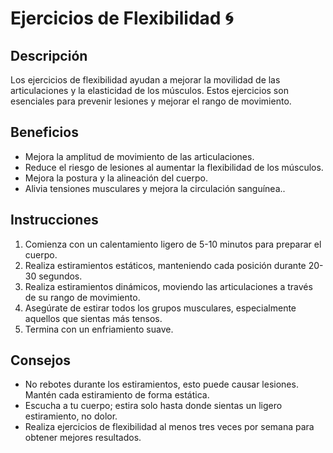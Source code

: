 # Ejercicios de Flexibilidad :cyclone:
## Descripción
Los ejercicios de flexibilidad ayudan a mejorar la movilidad de las articulaciones y la elasticidad de los músculos. Estos ejercicios son esenciales para prevenir lesiones y mejorar el rango de movimiento.

## Beneficios
- Mejora la amplitud de movimiento de las articulaciones.
- Reduce el riesgo de lesiones al aumentar la flexibilidad de los músculos.
- Mejora la postura y la alineación del cuerpo.
- Alivia tensiones musculares y mejora la circulación sanguínea..

## Instrucciones
1. Comienza con un calentamiento ligero de 5-10 minutos para preparar el cuerpo.
2. Realiza estiramientos estáticos, manteniendo cada posición durante 20-30 segundos.
3. Realiza estiramientos dinámicos, moviendo las articulaciones a través de su rango de movimiento.
4. Asegúrate de estirar todos los grupos musculares, especialmente aquellos que sientas más tensos.
5. Termina con un enfriamiento suave.

## Consejos
- No rebotes durante los estiramientos, esto puede causar lesiones. Mantén cada estiramiento de forma estática.
- Escucha a tu cuerpo; estira solo hasta donde sientas un ligero estiramiento, no dolor.
- Realiza ejercicios de flexibilidad al menos tres veces por semana para obtener mejores resultados.
